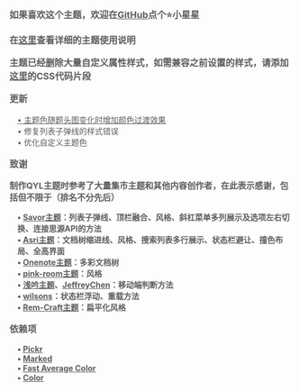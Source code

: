 <p style="opacity: 0.7; font-weight: bold; font-size: 16px">如果喜欢这个主题，欢迎在<a href="https://github.com/QYLexpired/QYL-theme">GitHub</a>点个⭐小星星</p>
<p style="opacity: 0.7; font-weight: bold; font-size: 16px">在<a href="https://icnmjy02sv9g.feishu.cn/wiki/IdZdwz9QRiFOB6khOmIcIdy0n9c?from=from_copylink">这里</a>查看详细的主题使用说明</p>
<p style="opacity: 0.7; font-weight: bold; font-size: 16px">主题已经删除大量自定义属性样式，如需兼容之前设置的样式，请添加<a href="https://icnmjy02sv9g.feishu.cn/wiki/Ru1XwWtmtiyvf2k7IbiclwcUnph?from=from_copylink">这里</a>的CSS代码片段</p>
<p style="opacity: 0.7; font-weight: bold; font-size: 16px; color: var(--b3-theme-primary)">更新</p>
<p style="opacity: 0.7; font-size: 14px; padding-left: 1em">
<a href="https://github.com/QYLexpired/QYL-theme/pull/227">• 主题色随题头图变化时增加颜色过渡效果</a><br>
• 修复列表子弹线的样式错误<br>
• 优化自定义主题色
</p>
<p style="opacity: 0.7; font-weight: bold; font-size: 16px; color: var(--b3-theme-primary)">致谢</p>
<p style="opacity: 0.7; font-weight: bold; font-size: 15px">制作QYL主题时参考了大量集市主题和其他内容创作者，在此表示感谢，包括但不限于（排名不分先后）</p>
<p style="opacity: 0.7; font-weight: bold; font-size: 14px; padding-left: 1em">
• <a href="https://github.com/royc01/notion-theme">Savor主题</a>：列表子弹线、顶栏融合、风格、斜杠菜单多列展示及选项左右切换、连接思源API的方法<br>
• <a href="https://github.com/mustakshif/Asri">Asri主题</a>：文档树缩进线、风格、搜索列表多行展示、状态栏避让、撞色布局、全高界面<br>
• <a href="https://github.com/chenshinshi/OneNote">Onenote主题</a>：多彩文档树<br>
• <a href="https://github.com/StarDustSheep/pink-room">pink-room主题</a>：风格<br>
• <a href="https://github.com/TCOTC/Whisper">浅吟主题</a>、<a href="https://ld246.com/member/JeffreyChen">JeffreyChen</a>：移动端判断方法<br>
• <a href="https://ld246.com/member/wilsons">wilsons</a>：状态栏浮动、重载方法<br>
• <a href="https://github.com/svchord/Rem-Craft">Rem-Craft主题</a>：扁平化风格<br>
</p>
<p style="opacity: 0.7; font-weight: bold; font-size: 16px; color: var(--b3-theme-primary)">依赖项</p>
<p style="opacity: 0.7; font-weight: bold; font-size: 14px; padding-left: 1em">
• <a href="https://github.com/Simonwep/pickr">Pickr</a><br>
• <a href="https://github.com/markedjs/marked">Marked</a><br>
• <a href="https://github.com/fast-average-color/fast-average-color">Fast Average Color</a><br>
• <a href="https://github.com/Qix-/color">Color</a><br>
</p>
